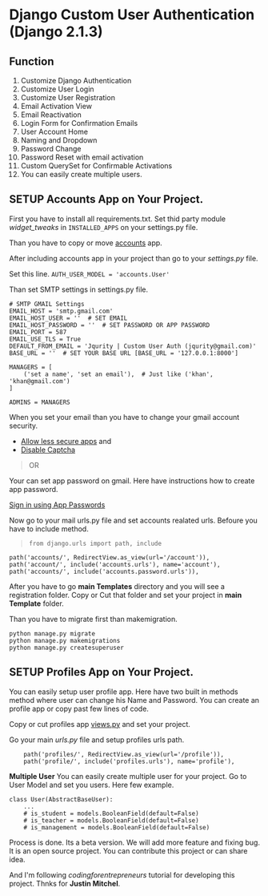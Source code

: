 # Django Custom User Authentication (Django 2.1.3)

## Function
01. Customize Django Authentication
02. Customize User Login
03. Customize User Registration
04. Email Activation View
05. Email Reactivation
06. Login Form for Confirmation Emails
07. User Account Home
08. Naming and Dropdown
09. Password Change
10. Password Reset with email activation
11. Custom QuerySet for Confirmable Activations
12. You can easily create multiple users.

## SETUP Accounts App on Your Project.

First you have to install all requirements.txt. Set thid party module *widget_tweaks* in `INSTALLED_APPS` on your settings.py file.

Than you have to copy or move [accounts](https://github.com/jakiiii/django-custom-user-auth/tree/master/src/customuserauth/accounts) app.

After including accounts app in your project than go to your *settings.py* file.

Set this line.
`AUTH_USER_MODEL = 'accounts.User'`

Than set SMTP settings in settings.py file.

```
# SMTP GMAIL Settings
EMAIL_HOST = 'smtp.gmail.com'
EMAIL_HOST_USER = ''  # SET EMAIL
EMAIL_HOST_PASSWORD = ''  # SET PASSWORD OR APP PASSWORD
EMAIL_PORT = 587
EMAIL_USE_TLS = True
DEFAULT_FROM_EMAIL = 'Jqurity | Custom User Auth (jqurity@gmail.com)'
BASE_URL = ''  # SET YOUR BASE URL [BASE_URL = '127.0.0.1:8000']

MANAGERS = [
    ('set a name', 'set an email'),  # Just like ('khan', 'khan@gmail.com')
]

ADMINS = MANAGERS
```

When you set your email than you have to change your gmail account security.

* [Allow less secure apps](https://myaccount.google.com/lesssecureapps?pli=1) and
* [Disable Captcha](https://accounts.google.com/displayunlockcaptcha)

>OR

Your can set app password on gmail.
Here have instructions how to create app password.

[Sign in using App Passwords](https://support.google.com/accounts/answer/185833)

Now go to your mail urls.py file and set accounts realated urls. Befoure you have to include method.

>`from django.urls import path, include`

```
path('accounts/', RedirectView.as_view(url='/account')),
path('account/', include('accounts.urls'), name='account'),
path('accounts/', include('accounts.password.urls')),
```

After you have to go **main Templates** directory and you will see a registration folder. Copy or Cut that folder and set your project in **main Template** folder.

Than you have to migrate first than makemigration.
```
python manage.py migrate
python manage.py makemigrations
python manage.py createsuperuser
```

## SETUP Profiles App on Your Project.

You can easily setup user profile app. Here have two built in methods method where user can change his Name and Password. You can create an profile app or copy past few lines of code.

Copy or cut profiles app [views.py](https://github.com/jakiiii/django-custom-user-auth/tree/master/src/customuserauth/profiles) and set your project.

Go your main *urls.py* file and setup profiles urls path.
```
    path('profiles/', RedirectView.as_view(url='/profile')),
    path('profile/', include('profiles.urls'), name='profile'),
```

**Multiple User**
You can easily create multiple user for your project. Go to User Model and set you users. Here few example.
```
class User(AbstractBaseUser):
    ...
    # is_student = models.BooleanField(default=False)
    # is_teacher = models.BooleanField(default=False)
    # is_management = models.BooleanField(default=False)
```

Process is done. Its a beta version. We will add more feature and fixing bug. It is an open source project. You can contribute this project or can share idea.

And I'm following *codingforentrepreneurs* tutorial for developing this project. Thnks for **Justin Mitchel**.
